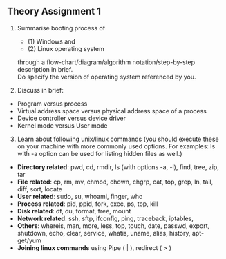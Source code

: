 ## Theory Assignment 1

1. Summarise booting process of 
    - (1) Windows and
    - (2) Linux operating system 
    
    through a flow-chart/diagram/algorithm notation/step-by-step description in brief. 
    <br> Do specify the version of operating system referenced by you.

2. Discuss in brief:
- Program versus process
- Virtual address space versus physical address space of a process
- Device controller versus device driver
- Kernel mode versus User mode

3. Learn about following unix/linux commands (you should execute these on your machine with more commonly used options. For examples: ls with -a option can be used for listing hidden files as well.)
- **Directory related**:   pwd, cd,  rmdir, ls (with options -a, -l), find, tree, zip, tar 
- **File related**:  cp, rm, mv, chmod, chown, chgrp, cat, top, grep, ln, tail, diff, sort, locate
- **User related**: sudo, su, whoami, finger, who
- **Process related**:  pid, ppid, fork, exec, ps, top, kill
- **Disk related**:  df, du, format, free, mount
- **Network related**: ssh, sftp, ifconfig, ping, traceback, iptables,  
- **Others**:  whereis, man, more, less, top, touch, date, passwd, export, shutdown, echo, clear, service, whatis, uname, alias, history, apt-get/yum 
- **Joining linux commands** using  Pipe ( | ),   redirect ( > )